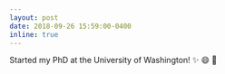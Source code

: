 ```yaml
---
layout: post
date: 2018-09-26 15:59:00-0400
inline: true
---
```


Started my PhD at the University of Washington! :sparkles: :smile: :rocket:

